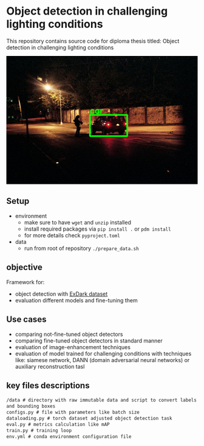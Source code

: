 # Object detection in challenging lighting conditions

This repository contains source code for diploma thesis titled: Object detection in challenging lighting conditions


![sample img](doc/readme_imgs/img1.png)

## Setup
- environment
  - make sure to have `wget` and `unzip` installed
  - install required packages via `pip install .` or `pdm install`
  - for more details check `pyproject.toml`
- data
  - run from root of repository `./prepare_data.sh`

## objective
Framework for:
- object detection with [ExDark dataset](https://github.com/cs-chan/Exclusively-Dark-Image-Dataset)
- evaluation different models and fine-tuning them

## Use cases
- comparing not-fine-tuned object detectors
- comparing fine-tuned object detectors in standard manner
- evaluation of image-enhancement techniques
- evaluation of model trained for challenging conditions with techniques like: siamese network, DANN (domain adversarial neural networks) or auxiliary reconstruction tasl   

## key files descriptions
```shell
/data # directory with raw immutable data and script to convert labels and bounding boxes
configs.py # file with parameters like batch size
dataloading.py # torch dataset adjusted object detection task
eval.py # metrics calculation like mAP
train.py # training loop
env.yml # conda environment configuration file
```
